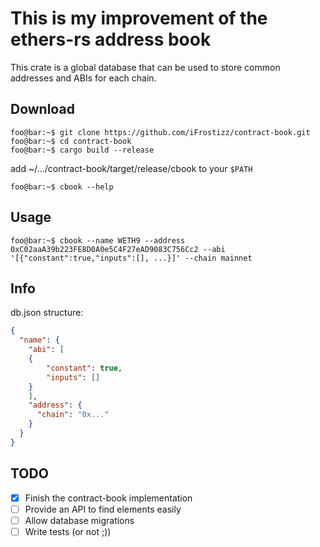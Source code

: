 # This is my improvement of the ethers-rs address book

This crate is a global database that can be used to store common addresses and ABIs for each chain.

## Download

```console
foo@bar:~$ git clone https://github.com/iFrostizz/contract-book.git
foo@bar:~$ cd contract-book
foo@bar:~$ cargo build --release
```

add ~/.../contract-book/target/release/cbook to your `$PATH`

```console
foo@bar:~$ cbook --help
```

## Usage

```console
foo@bar:~$ cbook --name WETH9 --address 0xC02aaA39b223FE8D0A0e5C4F27eAD9083C756Cc2 --abi '[{"constant":true,"inputs":[], ...}]' --chain mainnet
```

## Info

db.json structure:

```json
{
  "name": {
    "abi": [
	{
	    "constant": true,
	    "inputs": []
	}
    ],
    "address": {
      "chain": "0x..."
    }
  }
}
```

## TODO

- [x] Finish the contract-book implementation
- [ ] Provide an API to find elements easily
- [ ] Allow database migrations
- [ ] Write tests (or not ;))
